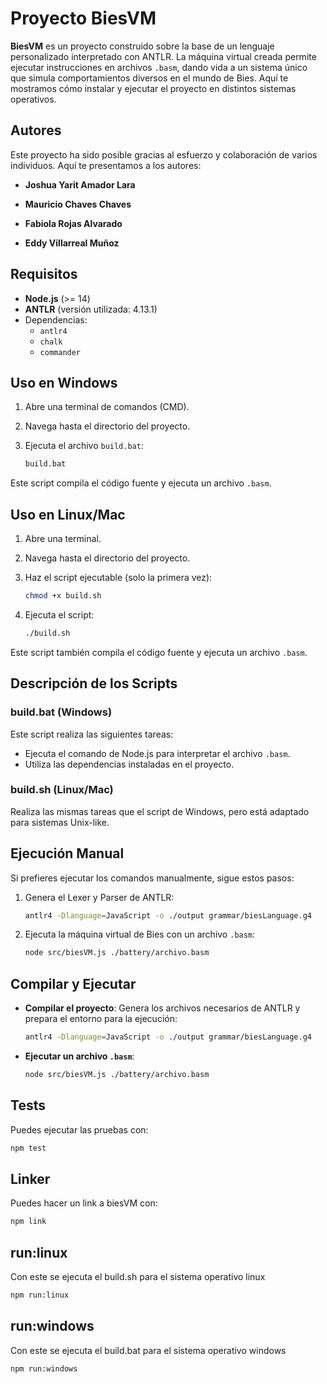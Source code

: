 # Proyecto BiesVM

**BiesVM** es un proyecto construido sobre la base de un lenguaje personalizado interpretado con ANTLR. La máquina virtual creada permite ejecutar instrucciones en archivos `.basm`, dando vida a un sistema único que simula comportamientos diversos en el mundo de Bies. Aquí te mostramos cómo instalar y ejecutar el proyecto en distintos sistemas operativos.

## Autores

Este proyecto ha sido posible gracias al esfuerzo y colaboración de varios individuos. Aquí te presentamos a los autores:

- **Joshua Yarit Amador Lara**
  
- **Mauricio Chaves Chaves**

- **Fabiola Rojas Alvarado**

- **Eddy Villarreal Muñoz**


## Requisitos

- **Node.js** (>= 14)
- **ANTLR** (versión utilizada: 4.13.1)
- Dependencias:
  - `antlr4`
  - `chalk`
  - `commander`

## Uso en Windows

1. Abre una terminal de comandos (CMD).
2. Navega hasta el directorio del proyecto.
3. Ejecuta el archivo `build.bat`:

    ```bash
    build.bat
    ```

Este script compila el código fuente y ejecuta un archivo `.basm`.

## Uso en Linux/Mac

1. Abre una terminal.
2. Navega hasta el directorio del proyecto.
3. Haz el script ejecutable (solo la primera vez):

    ```bash
    chmod +x build.sh
    ```

4. Ejecuta el script:

    ```bash
    ./build.sh
    ```

Este script también compila el código fuente y ejecuta un archivo `.basm`.

## Descripción de los Scripts

### build.bat (Windows)

Este script realiza las siguientes tareas:
- Ejecuta el comando de Node.js para interpretar el archivo `.basm`.
- Utiliza las dependencias instaladas en el proyecto.

### build.sh (Linux/Mac)

Realiza las mismas tareas que el script de Windows, pero está adaptado para sistemas Unix-like.

## Ejecución Manual

Si prefieres ejecutar los comandos manualmente, sigue estos pasos:

1. Genera el Lexer y Parser de ANTLR:

    ```bash
    antlr4 -Dlanguage=JavaScript -o ./output grammar/biesLanguage.g4
    ```

2. Ejecuta la máquina virtual de Bies con un archivo `.basm`:

    ```bash
    node src/biesVM.js ./battery/archivo.basm
    ```

## Compilar y Ejecutar

- **Compilar el proyecto**: Genera los archivos necesarios de ANTLR y prepara el entorno para la ejecución:

    ```bash
    antlr4 -Dlanguage=JavaScript -o ./output grammar/biesLanguage.g4
    ```

- **Ejecutar un archivo `.basm`**:

    ```bash
    node src/biesVM.js ./battery/archivo.basm
    ```

## Tests

Puedes ejecutar las pruebas con:

```bash
npm test
```
## Linker

Puedes hacer un link a biesVM con:

```bash
npm link
```

## run:linux

Con este se ejecuta el build.sh para el sistema operativo linux

```bash
npm run:linux
```

## run:windows

Con este se ejecuta el build.bat para el sistema operativo windows

```cmd
npm run:windows
```